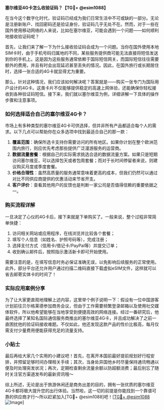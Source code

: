 **塞尔维亚4G卡怎么收验证码？【TG💪+ @esim1088】**

在当今这个数字化时代，验证码已经成为我们日常生活中不可或缺的一部分。无论是注册新账户、找回密码还是验证身份，验证码几乎无处不在。然而，对于一些在国外使用移动网络的人来说，比如在塞尔维亚，可能会遇到一个问题——如何顺利地接收验证码呢？

首先，让我们来了解一下为什么接收验证码会成为一个问题。当你在国外使用本地SIM卡时，由于手机号码归属地的不同，某些服务提供商可能无法直接将短信发送到你的手机上。这是因为这些服务通常依赖于国际短信网关，而国际短信往往需要额外的费用，并且有时会出现延迟甚至丢失的情况。因此，在国外旅行或长期居住时，选择一张合适的4G卡就显得尤为重要。

那么，针对这种情况，我们应该如何解决呢？答案就是——购买一张专门为国际用户设计的4G卡。这类卡片不仅能够提供稳定的高速上网体验，还能确保你轻松接收到各种验证码短信。接下来，我们就以塞尔维亚为例，详细讲解一下具体的操作步骤和注意事项。

### 如何选择适合自己的塞尔维亚4G卡？

市场上有多种类型的塞尔维亚4G卡可供选择，但并非所有产品都适合每个人的需求。以下几点可以帮助你在众多选项中找到最适合自己的那一款：

1. **覆盖范围**：确保所选卡支持你需要访问的所有地区。如果你计划在整个欧洲范围内旅行，则应优先考虑那些提供广泛漫游服务的运营商。
2. **数据流量套餐**：根据自己的实际需求挑选合适的数据流量方案。如果只是短期访问塞尔维亚，可以选择包天或者包周套餐；而对于长时间停留者来说，则建议购买月度或季度套餐。
3. **价格合理性**：虽然高质量的服务通常意味着更高的成本，但我们仍然可以通过对比不同供应商提供的优惠活动来节省开支。
4. **客户评价**：查看其他用户的反馈也是判断一家公司是否值得信赖的重要依据之一。

### 购买流程详解

一旦决定了心仪的4G卡后，接下来就是下单购买了。一般来说，整个过程非常简单快捷：

1. 访问相关网站或应用程序，在线浏览并比较各个套餐；
2. 填写个人信息（如姓名、护照号码等），完成注册；
3. 选择支付方式（信用卡/借记卡/PayPal等）并提交订单；
4. 收到确认邮件后，按照指示激活新卡即可开始使用。

需要注意的是，在填写信息时务必保证准确无误，以免影响后续服务的正常使用。此外，部分平台还允许用户通过扫描二维码直接下载虚拟eSIM文件，这样就可以省去邮寄实体卡的时间了！

### 实际应用案例分享

为了让大家更直观地理解上述内容，这里举个例子说明一下：假设有一位中国游客计划前往贝尔格莱德参加商务会议，但由于工作需要频繁登录邮箱以及使用社交媒体软件，所以他希望能够在当地享受到便捷高效的网络连接。经过一番研究后，他最终选择了某知名国际通信服务商推出的塞尔维亚4G卡，并且成功解决了之前一直困扰他的验证码接收难题。不仅如此，他还发现这款产品的性价比极高，每月仅需支付少量费用便能获得充足的流量支持。

### 小贴士

最后再给大家几个实用的小建议吧！首先，在离开本国前最好提前规划好行程安排，并预留足够时间办理相关手续；其次，当身处异国他乡时尽量保持通讯畅通以便及时处理突发状况；再次，定期检查剩余流量余额以防超额消费；最后别忘了随时关注官方渠道发布的最新资讯哦～

综上所述，无论是出于旅游休闲还是商务出差的目的，拥有一张优质的塞尔维亚4G卡都将极大提升您的出行体验。当然啦，这一切的前提是你能找到一个靠谱可靠的供应商才行～所以赶紧加入[TG💪+ @esim1088]吧！[[TG💪+ @esim1088](https://t.me/s/esim1088) ![Image](https://i.postimg.cc/4NQfJmqS/Snipaste-2025-05-13-00-14-12.png)]